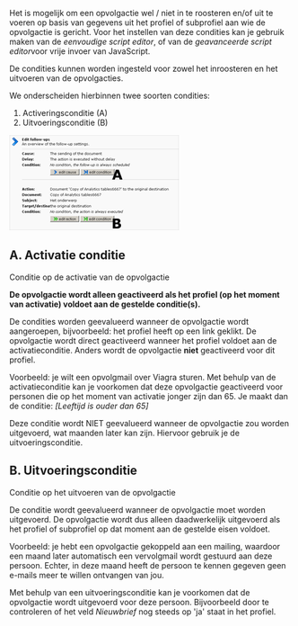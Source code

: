 Het is mogelijk om een opvolgactie wel / niet in te roosteren en/of uit
te voeren op basis van gegevens uit het profiel of subprofiel aan wie de
opvolgactie is gericht. Voor het instellen van deze condities kan je
gebruik maken van de *eenvoudige script editor*, of van de *geavanceerde
script editor*voor vrije invoer van JavaScript.

De condities kunnen worden ingesteld voor zowel het inroosteren en het
uitvoeren van de opvolgacties.

We onderscheiden hierbinnen twee soorten condities:

1.  Activeringsconditie (A)
2.  Uitvoeringsconditie (B)

![](../images/followupsconditions.png)

A. Activatie conditie
---------------------

Conditie op de activatie van de opvolgactie

**De opvolgactie wordt alleen geactiveerd als het profiel (op het moment
van activatie) voldoet aan de gestelde conditie(s).**

De condities worden geevalueerd wanneer de opvolgactie wordt
aangeroepen, bijvoorbeeld: het profiel heeft op een link geklikt. De
opvolgactie wordt direct geactiveerd wanneer het profiel voldoet aan de
activatieconditie. Anders wordt de opvolgactie **niet** geactiveerd voor
dit profiel.

Voorbeeld: je wilt een opvolgmail over Viagra sturen. Met behulp van de
activatieconditie kan je voorkomen dat deze opvolgactie geactiveerd voor
personen die op het moment van activatie jonger zijn dan 65. Je maakt
dan de conditie: *[Leeftijd is ouder dan 65]*

Deze conditie wordt NIET geevalueerd wanneer de opvolgactie zou worden
uitgevoerd, wat maanden later kan zijn. Hiervoor gebruik je de
uitvoeringsconditie.

B. Uitvoeringsconditie
----------------------

Conditie op het uitvoeren van de opvolgactie

De conditie wordt geevalueerd wanneer de opvolgactie moet worden
uitgevoerd. De opvolgactie wordt dus alleen daadwerkelijk uitgevoerd als
het profiel of subprofiel op dat moment aan de gestelde eisen voldoet.

Voorbeeld: je hebt een opvolgactie gekoppeld aan een mailing, waardoor
een maand later automatisch een vervolgmail wordt gestuurd aan deze
persoon. Echter, in deze maand heeft de persoon te kennen gegeven geen
e-mails meer te willen ontvangen van jou.

Met behulp van een uitvoeringsconditie kan je voorkomen dat de
opvolgactie wordt uitgevoerd voor deze persoon. Bijvoorbeeld door te
controleren of het veld *Nieuwbrief* nog steeds op 'ja' staat in het
profiel.
